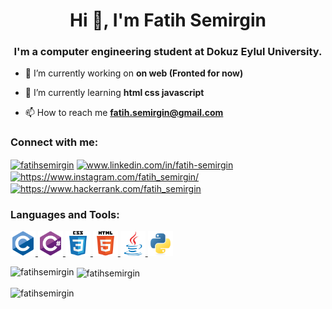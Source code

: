 <h1 align="center">Hi 👋, I'm Fatih Semirgin</h1>
<h3 align="center">I'm a computer engineering student at Dokuz Eylul University.</h3>

- 🔭 I’m currently working on **on web (Fronted for now)**

- 🌱 I’m currently learning **html css javascript**

- 📫 How to reach me **fatih.semirgin@gmail.com**

<h3 align="left">Connect with me:</h3>
<p align="left">
<a href="https://twitter.com/fatihsemirgin" target="_blank"><img align="center" src="https://raw.githubusercontent.com/rahuldkjain/github-profile-readme-generator/master/src/images/icons/Social/twitter.svg" alt="fatihsemirgin" height="30" width="40" /></a>
<a href="https://www.linkedin.com/in/fatih-semirgin" target="_blank"><img align="center" src="https://raw.githubusercontent.com/rahuldkjain/github-profile-readme-generator/master/src/images/icons/Social/linked-in-alt.svg" alt="www.linkedin.com/in/fatih-semirgin" height="30" width="40" /></a>
<a href="https://www.instagram.com/fatih_semirgin/" target="_blank"><img align="center" src="https://raw.githubusercontent.com/rahuldkjain/github-profile-readme-generator/master/src/images/icons/Social/instagram.svg" alt="https://www.instagram.com/fatih_semirgin/" height="30" width="40" /></a>
<a href="https://www.hackerrank.com/fatih_semirgin" target="_blank"><img align="center" src="https://raw.githubusercontent.com/rahuldkjain/github-profile-readme-generator/master/src/images/icons/Social/hackerrank.svg" alt="https://www.hackerrank.com/fatih_semirgin" height="30" width="40" /></a>
</p>

<h3 align="left">Languages and Tools:</h3>
<p align="left"> <a href="https://www.cprogramming.com/" target="_blank" rel="noreferrer"> <img src="https://raw.githubusercontent.com/devicons/devicon/master/icons/c/c-original.svg" alt="c" width="40" height="40"/> </a> <a href="https://www.w3schools.com/cs/" target="_blank" rel="noreferrer"> <img src="https://raw.githubusercontent.com/devicons/devicon/master/icons/csharp/csharp-original.svg" alt="csharp" width="40" height="40"/> </a> <a href="https://www.w3schools.com/css/" target="_blank" rel="noreferrer"> <img src="https://raw.githubusercontent.com/devicons/devicon/master/icons/css3/css3-original-wordmark.svg" alt="css3" width="40" height="40"/> </a> <a href="https://www.w3.org/html/" target="_blank" rel="noreferrer"> <img src="https://raw.githubusercontent.com/devicons/devicon/master/icons/html5/html5-original-wordmark.svg" alt="html5" width="40" height="40"/> </a> <a href="https://www.java.com" target="_blank" rel="noreferrer"> <img src="https://raw.githubusercontent.com/devicons/devicon/master/icons/java/java-original.svg" alt="java" width="40" height="40"/> </a> <a href="https://www.python.org" target="_blank" rel="noreferrer"> <img src="https://raw.githubusercontent.com/devicons/devicon/master/icons/python/python-original.svg" alt="python" width="40" height="40"/> </a> </p>

<p><img align="left" src="https://github-readme-stats.vercel.app/api/top-langs?username=fatihsemirgin&show_icons=true&locale=en&layout=compact" alt="fatihsemirgin" /></p>

<p>&nbsp;<img align="center" src="https://github-readme-stats.vercel.app/api?username=fatihsemirgin&show_icons=true&locale=en" alt="fatihsemirgin" /></p>

<p><img align="center" src="https://github-readme-streak-stats.herokuapp.com/?user=fatihsemirgin&" alt="fatihsemirgin" /></p>
